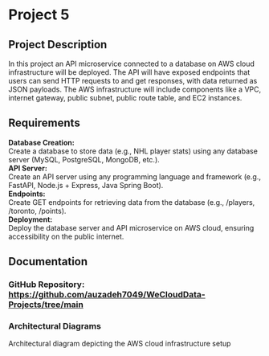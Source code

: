 # Project 5

## Project Description
In this project an API microservice connected to a database on AWS cloud infrastructure will be deployed. The API will have exposed endpoints that users can send HTTP requests to and get responses, with data returned as JSON payloads. The AWS infrastructure will include components like a VPC, internet gateway, public subnet, public route table, and EC2 instances.

## Requirements
**Database Creation:** <br>Create a database to store data (e.g., NHL player stats) using any database server (MySQL, PostgreSQL, MongoDB, etc.).
<br>**API Server:** <br>Create an API server using any programming language and framework (e.g., FastAPI, Node.js + Express, Java Spring Boot).
<br>**Endpoints:** <br>Create GET endpoints for retrieving data from the database (e.g., /players, /toronto, /points).
<br>**Deployment:** <br>Deploy the database server and API microservice on AWS cloud, ensuring accessibility on the public internet.
## Documentation
### GitHub Repository:<br>https://github.com/auzadeh7049/WeCloudData-Projects/tree/main
### Architectural Diagrams
Architectural diagram depicting the AWS cloud infrastructure setup

   

